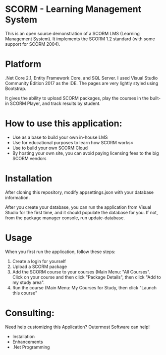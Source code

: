 # SCORM - Learning Management System

This is an open source demonstration of a SCORM LMS (Learning Management System).
It implements the SCORM 1.2 standard (with some support for SCORM 2004).

# Platform
.Net Core 2.1, Entity Framework Core, and SQL Server. I used Visual Studio Community Edition 2017 as the IDE.
The pages are very lightly styled using Bootstrap.

It gives the ability to upload SCORM packages, play the courses in the built-in SCORM Player, and track results by student.

 # How to use this application:
      
   * Use as a base to build your own in-house LMS
   * Use for educational purposes to learn how SCORM works<
   * Use to build your own SCORM Cloud
   * By hosting your own site, you can avoid paying licensing fees to the big SCORM vendors
         
 # Installation
 After cloning this repository, modify appsettings.json with your database information.
 
 After you create your database, you can run the application from Visual Studio for the first time, and it should populate the database for you.
 If not, from the package manager console, run update-database.
 
 # Usage
 
 When you first run the application, follow these steps:
 1. Create a login for yourself
 2. Upload a SCORM package
 3. Add the SCORM course to your courses (Main Menu: "All Courses". Click on your course and then click "Package Details", then click "Add to my study area".
 4. Run the course (Main Menu: My Courses for Study, then click "Launch this course"
 
# Consulting: 

Need help customizing this Application? Outermost Software can help!
    
   * Installation
   * Enhancements
   * .Net Programming
        
